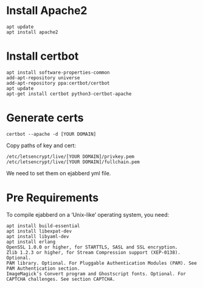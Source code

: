 # Install Apache2 
```
apt update 
apt install apache2
```
# Install certbot 
```
apt install software-properties-common
add-apt-repository universe
add-apt-repository ppa:certbot/certbot
apt update
apt-get install certbot python3-certbot-apache
```
# Generate certs 
```
certbot --apache -d [YOUR DOMAIN]
```
Copy paths of key and cert:
```
/etc/letsencrypt/live/[YOUR DOMAIN]/privkey.pem
/etc/letsencrypt/live/[YOUR DOMAIN]/fullchain.pem
```
We need to set them on ejabberd yml file. 

# Pre Requirements
To compile ejabberd on a ‘Unix-like’ operating system, you need:
```
apt install build-essential
apt install libexpat-dev
apt install libyaml-dev
apt install erlang
OpenSSL 1.0.0 or higher, for STARTTLS, SASL and SSL encryption.
Zlib 1.2.3 or higher, for Stream Compression support (XEP-0138). Optional.
PAM library. Optional. For Pluggable Authentication Modules (PAM). See PAM Authentication section.
ImageMagick’s Convert program and Ghostscript fonts. Optional. For CAPTCHA challenges. See section CAPTCHA.
```
